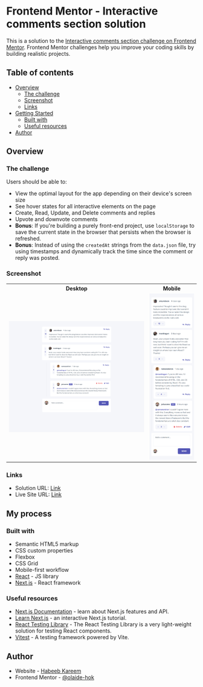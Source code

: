 # Frontend Mentor - Interactive comments section solution

This is a solution to the [Interactive comments section challenge on Frontend Mentor](https://www.frontendmentor.io/challenges/interactive-comments-section-iG1RugEG9). Frontend Mentor challenges help you improve your coding skills by building realistic projects.

## Table of contents

-   [Overview](#overview)
    -   [The challenge](#the-challenge)
    -   [Screenshot](#screenshot)
    -   [Links](#links)
-   [Getting Started](#getting-started)
    -   [Built with](#built-with)
    -   [Useful resources](#useful-resources)
-   [Author](#author)

## Overview

### The challenge

Users should be able to:

-   View the optimal layout for the app depending on their device's screen size
-   See hover states for all interactive elements on the page
-   Create, Read, Update, and Delete comments and replies
-   Upvote and downvote comments
-   **Bonus**: If you're building a purely front-end project, use `localStorage` to save the current state in the browser that persists when the browser is refreshed.
-   **Bonus**: Instead of using the `createdAt` strings from the `data.json` file, try using timestamps and dynamically track the time since the comment or reply was posted.

### Screenshot

<table>
 <tr>
    <th>Desktop</th>
    <th>Mobile</th>
  </tr>
  <tr>
    <td><img src="./interactive-comments-section-app-desktop.png" alt="Desktop version"></td>
    <td><img src="./interactive-comments-section-app-mobile.png" alt="Mobile version"></td>
  </tr>
</table>

### Links

-   Solution URL: [Link](https://github.com/olaide-hok/tip-calculator-app-with-tests)
-   Live Site URL: [Link](https://tip-calculator-app-with-unit-tests.netlify.app/)

## My process

### Built with

-   Semantic HTML5 markup
-   CSS custom properties
-   Flexbox
-   CSS Grid
-   Mobile-first workflow
-   [React](https://reactjs.org/) - JS library
-   [Next.js](https://nextjs.org/) - React framework

### Useful resources

-   [Next.js Documentation](https://nextjs.org/docs) - learn about Next.js features and API.
-   [Learn Next.js](https://nextjs.org/learn) - an interactive Next.js tutorial.
-   [React Testing Library](https://testing-library.com/docs/react-testing-library/intro/) - The React Testing Library is a very light-weight solution for testing React components.
-   [Vitest](https://vitest.dev/guide/) - A testing framework powered by Vite.

## Author

-   Website - [Habeeb Kareem](https://habeeb-dev.netlify.app)
-   Frontend Mentor - [@olaide-hok](https://www.frontendmentor.io/profile/olaide-hok)
